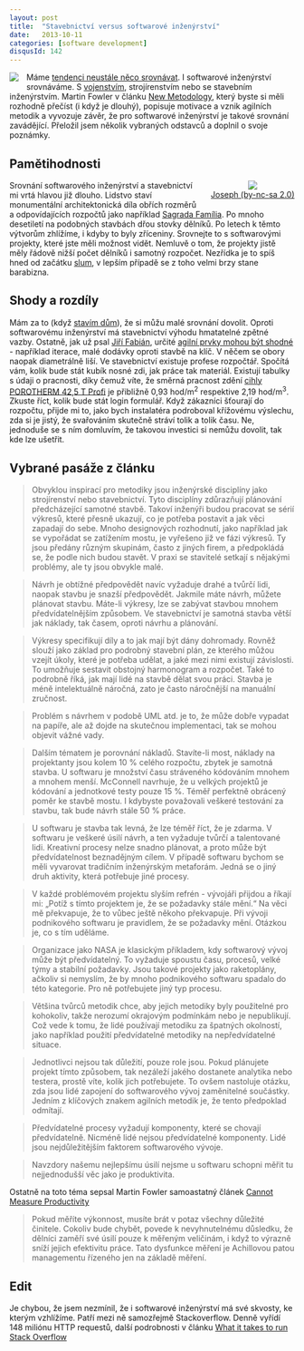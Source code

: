 ```yaml
---
layout: post
title:  "Stavebnictví versus softwarové inženýrství"
date:   2013-10-11
categories: [software development]
disqusId: 142
---
```

<div style="float: left; margin: 0 1em 1em 0; text-align: center;"><a href="http://www.flickr.com/photos/bantercz/6017400352/in/set-72157627070334676"><img src="http://farm7.staticflickr.com/6026/6017400352_7b40388751_q.jpg" /></a></div>Máme <a href="http://en.wikipedia.org/wiki/Social_comparison_theory">tendenci neustále něco srovnávat</a>. I softwarové inženýrství srovnáváme. S <a href="/item/115">vojenstvím</a>, strojírenstvím nebo se stavebním inženýrstvím. Martin Fowler v článku <a href="http://www.martinfowler.com/articles/newMethodology.html">New Metodology</a>, který byste si měli rozhodně přečíst (i když je dlouhý), popisuje motivace a vznik agilních metodik a vyvozuje závěr, že pro softwarové inženýrství je takové srovnání zavádějící. Přeložil jsem několik vybraných odstavců a doplnil o svoje poznámky.
<!--more-->

Pamětihodnosti
------

<div style="float: right; margin: 0 0 1em 1em; text-align: center;"><a href="http://www.flickr.com/photos/josepha/8427411827/"><img style="" src="http://farm9.staticflickr.com/8371/8427411827_c5e950e3af_m.jpg" /></a><br/><a href="http://www.flickr.com/photos/josepha/8427411827/">Joseph (by-nc-sa 2.0)</a></div>Srovnání softwarového inženýrství a stavebnictví mi vrtá hlavou již dlouho. Lidstvo staví monumentální architektonická díla obřích rozměrů a odpovídajících rozpočtů jako například <a href="http://cs.wikipedia.org/wiki/Sagrada_Fam%C3%ADlia">Sagrada Família</a>. Po mnoho desetiletí na podobných stavbách dřou stovky dělníků. Po letech k těmto výtvorům zhlížíme, i kdyby to byly zříceniny. Srovnejte to s softwarovými projekty, které jste měli možnost vidět. Nemluvě o tom, že projekty jistě měly řádově nižší počet dělníků i samotný rozpočet. Nezřídka je to spíš hned od začátku <a href="http://cs.wikipedia.org/wiki/Slum">slum</a>, v lepším případě se z toho velmi brzy stane barabizna.

Shody a rozdíly
------

Mám za to (když <a href="/item/141">stavím dům</a>), že si můžu malé srovnání dovolit. Oproti softwarovému inženýrství má stavebnictví výhodu hmatatelné zpětné vazby. Ostatně, jak už psal <a href="https://twitter.com/jirifabian ">Jiří Fabián</a>, určité <a href="http://www.jirifabian.net/wordpress/?p=2167">agilní prvky mohou být shodné</a> - například iterace, malé dodávky oproti stavbě na klíč. V něčem se obory naopak diametrálně liší. Ve stavebnictví existuje profese rozpočtář. Spočítá vám, kolik bude stát kubík nosné zdi, jak práce tak materiál. Existují tabulky s údaji o pracnosti, díky čemuž víte, že směrná pracnost zdění <a href="http://www.wienerberger.cz/porotherm-425-t-profi.html">cihly POROTHERM 42,5 T Profi</a> je přibližně 0,93 hod/m<sup>2</sup> respektive 2,19 hod/m<sup>3</sup>. Zkuste říct, kolik bude stát login formulář. Když zákazníci šťourají do rozpočtu, přijde mi to, jako bych instalatéra podroboval křížovému výslechu, zda si je jistý, že svařováním skutečně stráví tolik a tolik času. Ne, jednoduše se s ním domluvím, že takovou investici si nemůžu dovolit, tak kde lze ušetřit.

Vybrané pasáže z článku
------

<blockquote>Obvyklou inspirací pro metodiky jsou inženýrské disciplíny jako strojírenství nebo stavebnictví. Tyto disciplíny zdůrazňují plánování předcházející samotné stavbě. Takoví inženýři budou pracovat se sérií výkresů, které přesně ukazují, co je potřeba postavit a jak věci zapadají do sebe. Mnoho designových rozhodnutí, jako například jak se vypořádat se zatížením mostu, je vyřešeno již ve fázi výkresů. Ty jsou předány různým skupinám, často z jiných firem, a předpokládá se, že podle nich budou stavět. V praxi se stavitelé setkají s nějakými problémy, ale ty jsou obvykle malé.</blockquote>

<blockquote>Návrh je obtížné předpovědět navíc vyžaduje drahé a tvůrčí lidi, naopak stavbu je snazší předpovědět. Jakmile máte návrh, můžete 
plánovat stavbu. Máte-li výkresy, lze se zabývat stavbou mnohem předvídatelnějším způsobem. Ve stavebnictví je samotná stavba větší jak náklady, tak časem, oproti návrhu a plánování.</blockquote>

<blockquote>Výkresy specifikují díly a to jak mají být dány dohromady. Rovněž slouží jako základ pro podrobný stavební plán, ze kterého můžou vzejít úkoly, které je potřeba udělat, a jaké mezi nimi existují závislosti. To umožňuje sestavit obstojný harmonogram a rozpočet. Také to podrobně říká, jak mají lidé na stavbě dělat svou práci. Stavba je méně intelektuálně náročná, zato je často náročnější na manuální zručnost.</blockquote>

<blockquote>Problém s návrhem v podobě UML atd. je to, že může dobře vypadat na papíře, ale až dojde na skutečnou implementaci, tak se mohou objevit vážné vady.</blockquote>

<blockquote>Dalším tématem je porovnání nákladů. Stavíte-li most, náklady na projektanty jsou kolem 10&nbsp;% celého rozpočtu, zbytek je samotná stavba. U softwaru je množství času stráveného kódováním mnohem a mnohem menší. McConnell navrhuje, že u velkých projektů je kódování a jednotkové testy pouze 15&nbsp;%. Téměř perfektně obrácený poměr ke stavbě mostu. I kdybyste považovali veškeré testování za stavbu, tak bude návrh stále 50&nbsp;% práce.</blockquote>

<blockquote>U softwaru je stavba tak levná, že lze téměř říct, že je zdarma. V softwaru je veškeré úsilí návrh, a ten vyžaduje tvůrčí a talentované lidi. Kreativní procesy nelze snadno plánovat, a proto může být předvídatelnost beznadějným cílem. V případě softwaru bychom se měli vyvarovat tradičním inženýrským metaforám. Jedná se o jiný druh aktivity, která potřebuje jiné procesy.</blockquote><blockquote>V každé problémovém projektu slyším refrén - vývojáři přijdou a říkají mi: „Potíž s tímto projektem je, že se požadavky stále mění.“ Na věci mě překvapuje, že to vůbec ještě někoho překvapuje. Při vývoji podnikového softwaru je pravidlem, že se požadavky mění. Otázkou je, co s tím uděláme.</blockquote><blockquote>Organizace jako NASA je klasickým příkladem, kdy softwarový vývoj může být předvídatelný. To vyžaduje spoustu času, procesů, velké týmy a stabilní požadavky. Jsou takové projekty jako raketoplány, ačkoliv si nemyslím, že by mnoho podnikového softwaru spadalo do této kategorie. Pro ně potřebujete jiný typ procesu.</blockquote><blockquote>Většina tvůrců metodik chce, aby jejich metodiky byly použitelné pro kohokoliv, takže nerozumí okrajovým podmínkám nebo je nepublikují. Což vede k tomu, že lidé používají metodiku za špatných okolností, jako například použití předvídatelné metodiky na nepředvídatelné situace.</blockquote><blockquote>Jednotlivci nejsou tak důležití, pouze role jsou. Pokud plánujete projekt tímto způsobem, tak nezáleží jakého dostanete analytika nebo testera, prostě víte, kolik jich potřebujete. To ovšem nastoluje otázku, zda jsou lidé zapojení do softwarového vývoj zaměnitelné součástky. Jedním z klíčových znakem agilních metodik je, že tento předpoklad odmítají.</blockquote><blockquote>Předvídatelné procesy vyžadují komponenty, které se chovají předvídatelně. Nicméně lidé nejsou předvídatelné komponenty. Lidé jsou nejdůležitějším faktorem softwarového vývoje.</blockquote><blockquote>Navzdory našemu nejlepšímu úsilí nejsme u softwaru schopni měřit tu nejjednodušší věc jako je produktivita.</blockquote>Ostatně na toto téma sepsal Martin Fowler samoastatný článek <a href="http://martinfowler.com/bliki/CannotMeasureProductivity.html">Cannot Measure Productivity</a>

<blockquote>Pokud měříte výkonnost, musíte brát v potaz všechny důležité činitele. Cokoliv bude chybět, povede k nevyhnutelnému důsledku, že dělníci zaměří své úsilí pouze k měřeným veličinám, i když to výrazně sníží jejich efektivitu práce. Tato dysfunkce měření je Achillovou patou managementu řízeného jen na základě měření.</blockquote>

Edit
------

Je chybou, že jsem nezmínil, že i softwarové inženýrství má své skvosty, ke kterým vzhlížíme. Patří mezi ně samozřejmě Stackoverflow. Denně vyřídí 148&nbsp;miliónu HTTP requestů, další podrobnosti v článku <a href="http://nickcraver.com/blog/2013/11/22/what-it-takes-to-run-stack-overflow/">What it takes to run Stack Overflow</a>